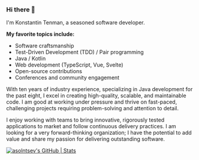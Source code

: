 ### Hi there 👋

I'm Konstantin Tenman, a seasoned software developer.

**My favorite topics include:**

- Software craftsmanship
- Test-Driven Development (TDD) / Pair programming
- Java / Kotlin
- Web development (TypeScript, Vue, Svelte)
- Open-source contributions
- Conferences and community engagement

With ten years of industry experience, specializing in Java development for the past eight, I excel in creating
high-quality, scalable, and maintainable code. I am good at working under pressure and thrive on fast-paced, challenging
projects requiring problem-solving and attention to detail.

I enjoy working with teams to bring innovative, rigorously tested applications to market and follow continuous delivery
practices. I am looking for a very forward-thinking organization; I have the potential to add value and share my passion
for delivering outstanding software.

[![asolntsev's GitHub | Stats](https://stats.quine.sh/ktenman/github?theme=dark)](https://quine.sh?utm_source=widgets&utm_campaign=ktenman)
